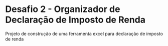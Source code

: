 # Desafio 2 - Organizador de Declaração de Imposto de Renda
Projeto de construção de uma ferramenta excel para declaração de imposto de renda

